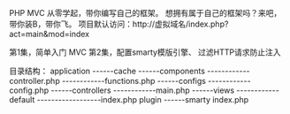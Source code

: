 PHP MVC 从零学起，带你编写自己的框架。
想拥有属于自己的框架吗？来吧，带你装B，带你飞。
项目默认访问：http://虚拟域名/index.php?act=main&mod=index

第1集，简单入门 MVC
第2集，配置smarty模版引擎、 过滤HTTP请求防止注入


目录结构：
application
------cache
------components
------------controller.php
------------functions.php
------configs
------------config.php
------controllers
------------main.php
------views
------------default
------------------index.php
plugin
------smarty
index.php